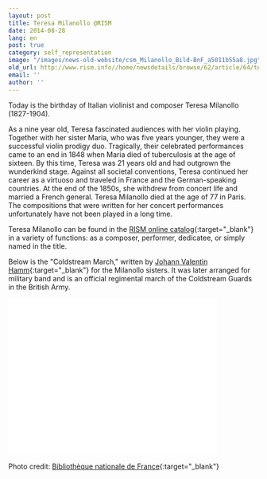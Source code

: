 ```yaml
---
layout: post
title: Teresa Milanollo @RISM
date: 2014-08-28
lang: en
post: true
category: self_representation
image: "/images/news-old-website/csm_Milanollo_Bild-BnF_a5011b55a8.jpg"
old_url: http://www.rism.info//home/newsdetails/browse/62/article/64/teresa-milanollo-rism.html
email: ''
author: ''
---
```


Today is the birthday of Italian violinist and composer Teresa Milanollo (1827-1904).

As a nine year old, Teresa fascinated audiences with her violin playing. Together with her sister Maria, who was five years younger, they were a successful violin prodigy duo. Tragically, their celebrated performances came to an end in 1848 when Maria died of tuberculosis at the age of sixteen. By this time, Teresa was 21 years old and had outgrown the wunderkind stage. Against all societal conventions, Teresa continued her career as a virtuoso and traveled in France and the German-speaking countries. At the end of the 1850s, she withdrew from concert life and married a French general. Teresa Milanollo died at the age of 77 in Paris. The compositions that were written for her concert performances unfortunately have not been played in a long time.

Teresa Milanollo can be found in the [RISM online catalog](https://opac.rism.info/search?View=rism&q=Milanollo){:target="_blank"} in a variety of functions: as a composer, performer, dedicatee, or simply named in the title.

Below is the "Coldstream March," written by [Johann Valentin Hamm](https://opac.rism.info/search?View=rism&author=Johann+Valentin+Hamm){:target="_blank"} for the Milanollo sisters. It was later arranged for military band and is an official regimental march of the Coldstream Guards in the British Army.

<iframe width="420" height="315" src="//www.youtube.com/embed/b_kGZt4pZeE" frameborder="0" allowfullscreen></iframe>


Photo credit: [Bibliothèque nationale de France](http://gallica.bnf.fr/ark:/12148/btv1b84226699){:target="_blank"}

